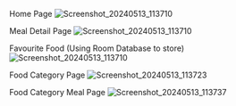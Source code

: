 Home Page
![Screenshot_20240513_113710](https://github.com/SaingHmineTun/EasyFood/assets/41017501/711bf96b-59a7-45b6-bef2-de1368434385)



Meal Detail Page
![Screenshot_20240513_113710](https://github.com/SaingHmineTun/EasyFood/assets/41017501/ecff2317-7584-480d-8070-5d55392736f2)



Favourite Food (Using Room Database to store)
![Screenshot_20240513_113710](https://github.com/SaingHmineTun/EasyFood/assets/41017501/11f9080f-d085-4b1e-a1c1-2ce7f23101da)



Food Category Page
![Screenshot_20240513_113723](https://github.com/SaingHmineTun/EasyFood/assets/41017501/36361e89-dd08-468c-b5bb-c276e20b58e7)



Food Category Meal Page
![Screenshot_20240513_113737](https://github.com/SaingHmineTun/EasyFood/assets/41017501/96406367-577b-4ba8-8d17-337a53cc3314)
